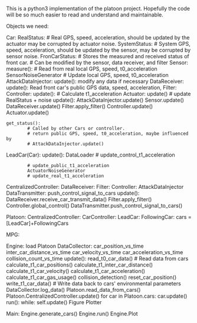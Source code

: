 This is a python3 implementation of the platoon project.
Hopefully the code will be so much easier to read and understand and maintainable.

Objects we need:

Car:
    RealStatus:
        # Real GPS, speed, acceleration, should be updated by the actuator may be corrupted by actuator noise.
    SystemStatus:
        # System GPS, speed, acceleration, should be updated by the sensor, may be corrupted by sensor noise.
    FronCarStatus:
        # Stores the measured and received status of front car.
        # Can be modified by the sensor, data receiver, and filter
    Sensor:
        measure():
            # Read from real local GPS, speed, t0_acceleration
            SensorNoiseGenerator
            # Update local GPS, speed, t0_acceleration
    AttackDataInjector:
        update():
            modify any data if necessary
    DataReceiver:
        update():
            Read front car's public GPS data, speed, acceleration,
    Filter:
    Controller:
        update():
            # Calculate t1_acceleration
    Actuator:
        update()
            # update RealStatus + noise
    update():
        AttackDataInjector.update()
        Sensor.update()
        DataReceiver.update()
        Filter.apply_filter()
        Controller.update()
        Actuator.update()


    get_status():
            # Called by other Cars or controller.
            # return public GPS, speed, t0_acceleration, maybe influenced by 
            # AttackDataInjector.update()

LeadCar(Car):
    update():
        DataLoader
            # update_control_t1_acceleration
            
            # update_public_t1_acceleration
            ActuatorNoiseGenerator
            # update_real_t1_acceleration
            

CentralizedController:
    DataReceiver:
    Filter:
    Controller:
        AttackDataInjector
    DataTransmitter:
        push_control_signal_to_cars
    update():
        DataReceiver.receive_car_transmit_data()
        Filter.apply_filter()
        Controller.global_control()
        DataTransmitter.push_control_signal_to_cars()

Platoon:
    CentralizedController:
    CarController:
    LeadCar:
    FollowingCar:
    cars = [LeadCar]+FollowingCars

MPG:

Engine:
    load Platoon
    DataCollector:
        car_position_vs_time
        inter_car_distance_vs_time
        car_velocity_vs_time
        car_acceleration_vs_time
        collision_count_vs_time
    update():
        read_t0_car_data() # Read data from cars
        calculate_t1_car_positions()
        calculate_t1_inter_car_distance()
        calculate_t1_car_velocity()
        calculate_t1_car_acceleration()
        calculate_t1_car_gas_usage()
        collision_detection()
            reset_car_position()
        write_t1_car_data() # Write data back to cars' environmental parameters
        DataCollector.log_data()
        Platoon.read_data_from_cars()
        Platoon.CentralizedController.update()
        for car in Platoon.cars:
            car.update()
    run():
        while:
            self.update()
    Figure Plotter

Main:
    Engine.generate_cars()
    Engine.run()
    Engine.Plot
